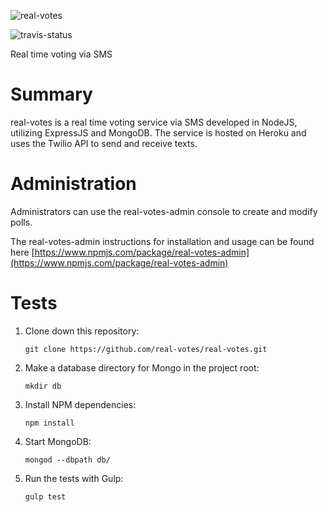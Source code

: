 ![real-votes](./resources/realVotesLogo.png)

![travis-status](https://travis-ci.org/real-votes/real-votes.svg)

Real time voting via SMS

# Summary

real-votes is a real time voting service via SMS developed in NodeJS, utilizing ExpressJS and MongoDB. The service is hosted on Heroku and uses the Twilio API to send and receive texts.


# Administration

Administrators can use the real-votes-admin console to create and modify polls.

The real-votes-admin instructions for installation and usage can be found here [https://www.npmjs.com/package/real-votes-admin](https://www.npmjs.com/package/real-votes-admin)


# Tests

1. Clone down this repository:

    `git clone https://github.com/real-votes/real-votes.git`

2. Make a database directory for Mongo in the project root:

    `mkdir db`

3. Install NPM dependencies:

    `npm install`

4. Start MongoDB:

    `mongod --dbpath db/`

5. Run the tests with Gulp:

    `gulp test`
